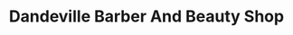 ---
title: "Dandeville Barber And Beauty Shop"
url: /rochester/dandeville-barber-and-beauty-shop/
shop: Friseur
---